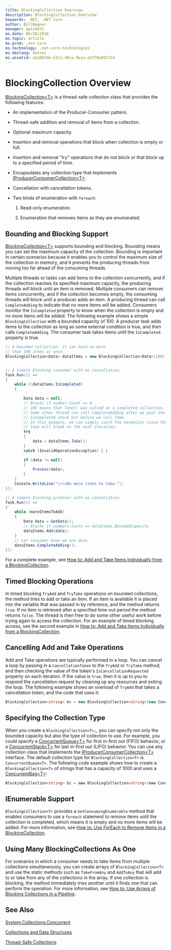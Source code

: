 ```yaml
---
title: BlockingCollection Overview
description: BlockingCollection Overview
keywords: .NET, .NET Core
author: BillWagner
manager: wpickett
ms.date: 06/20/2016
ms.topic: article
ms.prod: .net-core
ms.technology: .net-core-technologies
ms.devlang: dotnet
ms.assetid: a1a867de-53c2-49ca-9a1a-e5770a942724
---
```


# BlockingCollection Overview

[BlockingCollection&lt;T&gt;](https://docs.microsoft.com/dotnet/core/api/System.Collections.Concurrent.BlockingCollection%601) is a thread-safe collection class that provides the following features:

*   An implementation of the Producer-Consumer pattern.

*   Thread-safe addition and removal of items from a collection.

*   Optional maximum capacity.

*   Insertion and removal operations that block when collection is empty or full.

*   Insertion and removal "try" operations that do not block or that block up to a specified period of time.

*   Encapsulates any collection type that implements [IProducerConsumerCollection&lt;T&gt;](https://docs.microsoft.com/dotnet/core/api/System.Collections.Concurrent.IProducerConsumerCollection%601).

*   Cancellation with cancellation tokens.

*   Two kinds of enumeration with `foreach`: 

    1. Read-only enumeration.
    
    2. Enumeration that removes items as they are enumerated.
    
## Bounding and Blocking Support 

[BlockingCollection&lt;T&gt;](https://docs.microsoft.com/dotnet/core/api/System.Collections.Concurrent.BlockingCollection%601) supports bounding and blocking. Bounding means you can set the maximum capacity of the collection. Bounding is important in certain scenarios because it enables you to control the maximum size of the collection in memory, and it prevents the producing threads from moving too far ahead of the consuming threads.

Multiple threads or tasks can add items to the collection concurrently, and if the collection reaches its specified maximum capacity, the producing threads will block until an item is removed. Multiple consumers can remove items concurrently, and if the collection becomes empty, the consuming threads will block until a producer adds an item. A producing thread can call `CompleteAdding` to indicate that no more items will be added. Consumers monitor the `IsCompleted` property to know when the collection is empty and no more items will be added. The following example shows a simple `BlockingCollection` with a bounded capacity of 100. A producer task adds items to the collection as long as some external condition is true, and then calls `CompleteAdding`. The consumer task takes items until the `IsCompleted` property is true.

```csharp
// A bounded collection. It can hold no more 
// than 100 items at once.
BlockingCollection<Data> dataItems = new BlockingCollection<Data>(100);


// A simple blocking consumer with no cancellation.
Task.Run(() => 
{
    while (!dataItems.IsCompleted)
    {

        Data data = null;
        // Blocks if number.Count == 0
        // IOE means that Take() was called on a completed collection.
        // Some other thread can call CompleteAdding after we pass the
        // IsCompleted check but before we call Take. 
        // In this example, we can simply catch the exception since the 
        // loop will break on the next iteration.
        try
        {
            data = dataItems.Take();
        }
        catch (InvalidOperationException) { }

        if (data != null)
        {
            Process(data);
        }
    }
    Console.WriteLine("\r\nNo more items to take.");
});

// A simple blocking producer with no cancellation.
Task.Run(() =>
{
    while (moreItemsToAdd)
    {
        Data data = GetData();
        // Blocks if numbers.Count == dataItems.BoundedCapacity
        dataItems.Add(data);
    }
    // Let consumer know we are done.
    dataItems.CompleteAdding();
});
```

For a complete example, see [How to: Add and Take Items Individually from a BlockingCollection](how-to-add-and-take-items.md).

## Timed Blocking Operations

In timed blocking `TryAdd` and `TryTake` operations on bounded collections, the method tries to add or take an item. If an item is available it is placed into the variable that was passed in by reference, and the method returns `true`. If no item is retrieved after a specified time-out period the method returns `false`. The thread is then free to do some other useful work before trying again to access the collection. For an example of timed blocking access, see the second example in [How to: Add and Take Items Individually from a BlockingCollection](how-to-add-and-take-items.md).

## Cancelling Add and Take Operations

Add and Take operations are typically performed in a loop. You can cancel a loop by passing in a `CancellationToken` to the `TryAdd` or `TryTake` method, and then checking the value of the token's `IsCancellationRequested` property on each iteration. If the value is `true`, then it is up to you to respond the cancellation request by cleaning up any resources and exiting the loop. The following example shows an overload of `TryAdd` that takes a cancellation token, and the code that uses it:

```csharp
BlockingCollection<string> bc = new BlockingCollection<string>(new ConcurrentBag<string>(), 1000 );
```

## Specifying the Collection Type

When you create a `BlockingCollection<T>;`, you can specify not only the bounded capacity but also the type of collection to use. For example, you could specify a [ConcurrentQueue&lt;T&gt;](https://docs.microsoft.com/dotnet/core/api/System.Collections.Concurrent.ConcurrentQueue%601) for first in-first out (FIFO) behavior, or a [ConcurrentStack&lt;T&gt;](https://docs.microsoft.com/dotnet/core/api/System.Collections.Concurrent.ConcurrentStack%601) for last in-first out (LIFO) behavior. You can use any collection class that implements the [IProducerConsumerCollection&lt;T&gt;](https://docs.microsoft.com/dotnet/core/api/System.Collections.Concurrent.IProducerConsumerCollection%601) interface. The default collection type for `BlockingCollection<T>` is `ConcurrentQueue<T>`. The following code example shows how to create a `BlockingCollection<T>` of strings that has a capacity of 1000 and uses a [ConcurrentBag&lt;T&gt;](https://docs.microsoft.com/dotnet/core/api/System.Collections.Concurrent.ConcurrentBag%601):

```csharp
BlockingCollection<string> bc = new BlockingCollection<string>(new ConcurrentBag<string>(), 1000 );
```

## IEnumerable Support

`BlockingCollection<T>` provides a `GetConsumingEnumerable` method that enables consumers to use a `foreach` statement to remove items until the collection is completed, which means it is empty and no more items will be added. For more information, see [How to: Use ForEach to Remove Items in a BlockingCollection](how-to-use-foreach-to-remove.md).

## Using Many BlockingCollections As One

For scenarios in which a consumer needs to take items from multiple collections simultaneously, you can create arrays of `BlockingCollection<T>` and use the static methods such as `TakeFromAny` and `AddToAny` that will add to or take from any of the collections in the array. If one collection is blocking, the method immediately tries another until it finds one that can perform the operation. For more information, see [How to: Use Arrays of Blocking Collections in a Pipeline](how-to-use-arrays-of-blockingcollections.md).

## See Also

[System.Collections.Concurrent](https://docs.microsoft.com/dotnet/core/api/System.Collections.Concurrent)

[Collections and Data Structures](../collections-and-data-structures.md)

[Thread-Safe Collections](../thread-safe-collections.md)

